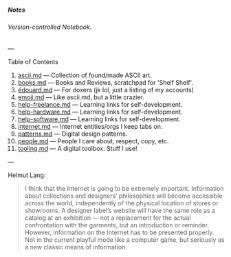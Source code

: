 ##### Notes
###### Version-controlled Notebook.

—

Table of Contents

1. [ascii.md](https://github.com/edouerd/notes/blob/master/ascii.md) — Collection of found/made ASCII art.
2. [books.md](https://github.com/edouerd/notes/blob/master/books.md) — Books and Reviews, scratchpad for 'Shelf Shelf'.
3. [édouard.md](https://github.com/edouerd/notes/blob/master/edouard.md) — For doxers (jk lol, just a listing of my accounts)
4. [emoji.md](https://github.com/edouerd/notes/blob/master/emoji.md) — Like ascii.md, but a little crazier.
5. [help-freelance.md](https://github.com/edouerd/notes/blob/master/help-freelance.md) — Learning links for self-development.
5. [help-hardware.md](https://github.com/edouerd/notes/blob/master/help-hardware.md) — Learning links for self-development.
6. [help-software.md](https://github.com/edouerd/notes/blob/master/help-software.md) — Learning links for self-development.
6. [internet.md](https://github.com/edouerd/notes/blob/master/internet.md) — Internet entities/orgs I keep tabs on.
7. [patterns.md](https://github.com/edouerd/notes/blob/master/patterns.md) — Digital design patterns.
8. [people.md](https://github.com/edouerd/notes/blob/master/people.md) — People I care about, respect, copy, etc.
9. [tooling.md](https://github.com/edouerd/notes/blob/master/tooling.md) — A digital toolbox. Stuff I use!

—

Helmut Lang:

> I think that the Internet is going to be extremely important. Information about collections and designers’ philosophies will become accessible across the world, independently of the physical location of stores or showrooms. A designer label’s website will have the same role as a catalog at an exhibition — not a replacement for the actual confrontation with the garments, but an introduction or reminder. However, information on the Internet has to be presented properly. Not in the current playful mode like a computer game, but seriously as a new classic means of information.
